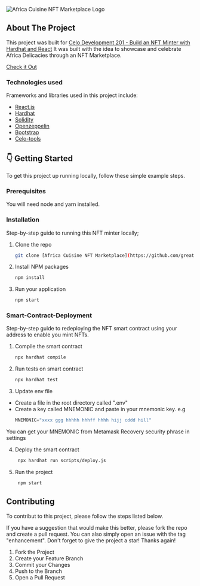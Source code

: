 <!-- ABOUT THE PROJECT -->
![Africa Cuisine NFT Marketplace Logo](https://i.ibb.co/x53TSmr/Grill-food-Logo.png)

## About The Project

This project was built for [Celo Development 201 - Build an NFT Minter with Hardhat and React](https://dacade.org/communities/celo/courses/celo-201) 
It was built with the idea to showcase and celebrate Africa Delicacies through an NFT Marketplace. 

[Check it Out](https://greatnessss.github.io/Africa-Cuisine-NFT-Marketplace/)

### Technologies used

Frameworks and libraries used in this project include:

* [React.js](https://reactjs.org/)
* [Hardhat](https://hardhat.org/getting-started/)
* [Solidity](https://docs.soliditylang.org/en/v0.8.11/)
* [Openzeppelin](https://openzeppelin.com/)
* [Bootstrap](https://getbootstrap.com)
* [Celo-tools](https://docs.celo.org/learn/developer-tools)
## :point_down: Getting Started

To get this project up running locally, follow these simple example steps.

### Prerequisites

You will need node and yarn installed.

### Installation

Step-by-step guide to running this NFT minter locally;

1. Clone the repo
   ```sh
   git clone [Africa Cuisine NFT Marketplace](https://github.com/greatnessss/Africa-Cuisine-NFT-Marketplace.git)
   ```
2. Install NPM packages
   ```sh
   npm install
   ```

3. Run your application
   ```sh
   npm start
   ```

### Smart-Contract-Deployment

Step-by-step guide to redeploying the NFT smart contract using your address to enable you mint NFTs.

1. Compile the smart contract
   ```sh
   npx hardhat compile
   ```
2. Run tests on smart contract
   ```sh
   npx hardhat test
   ```
3. Update env file

* Create a file in the root directory called ".env"
* Create a key called MNEMONIC and paste in your mnemonic key. e.g
     ```js
   MNEMONIC="xxxx ggg hhhhh hhhff hhhh hijj cddd hill"
   ```
You can get your MNEMONIC from Metamask Recovery security phrase in settings

4. Deploy the smart contract
   ```sh
    npx hardhat run scripts/deploy.js
   ```
5. Run the project
   ```sh
    npm start
   ```

## Contributing

To contribut to this project, please follow the steps listed below. 

If you have a suggestion that would make this better, please fork the repo and create a pull request. You can also
simply open an issue with the tag "enhancement". Don't forget to give the project a star! Thanks again!

1. Fork the Project
2. Create your Feature Branch 
3. Commit your Changes 
4. Push to the Branch 
5. Open a Pull Request

